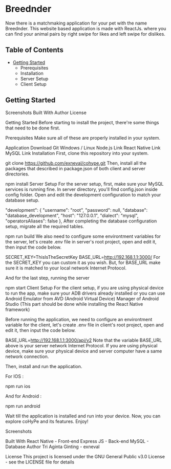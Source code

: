 # Breednder
Now there is a matchmaking application for your pet with the name Breednder. This website based application is made with ReactJs. where you can find your animal pairs by right swipe for likes and left swipe for dislikes.

## Table of Contents
* [Getting Started][getting-started]
	* Prerequisites 
	* Installation
	* Server Setup
	* Client Setup



## Getting Started
[getting-started]: https://github.com/septe01/DW14SMTDY__Breednder "Getting Started"


[getting-started]: https://github.com/exneval/cohype#getting-started "Getting Started "

Screenshots
Built With
Author
License

Getting Started
Before starting to install the project, there're some things that need to be done first.

Prerequisites
Make sure all of these are properly installed in your system.

Application	Download
Git	Windows / Linux
Node.js	Link
React Native	Link
MySQL	Link
Installation
First, clone this repository into your system.

git clone https://github.com/exneval/cohype.git
Then, install all the packages that described in package.json of both client and server directories.

npm install
Server Setup
For the server setup, first, make sure your MySQL services is running fine. In server directory, you'll find config.json inside config folder. Open and edit the development configuration to match your database setup.

  "development": {
    "username": "root",
    "password": null,
    "database": "database_development",
    "host": "127.0.0.1",
    "dialect": "mysql",
    "operatorsAliases": false
  },
After completing the database configuration setup, migrate all the required tables.

npm run build
We also need to configure some environtment variables for the server, let's create .env file in server's root project, open and edit it, then input the code below.

SECRET_KEY=ThisIsTheSecretKey
BASE_URL=http://192.168.1.1:3000/
For the SECRET_KEY you can custom it as you wish. But, for BASE_URL make sure it is matched to your local network Internet Protocol.

And for the last step, running the server

npm start
Client Setup
For the client setup, if you are using physical device to run the app, make sure your ADB drivers already installed or you can use Android Emulator from AVD (Android Virtual Device) Manager of Android Studio (This part should be done while installing the React Native framework)

Before running the application, we need to configure an environtment variable for the client, let's create .env file in client's root project, open and edit it, then input the code below.

BASE_URL=http://192.168.1.1:3000/api/v2
Note that the variable BASE_URL above is your server network Internet Protocol. If you are using physical device, make sure your physical device and server computer have a same network connection.

Then, install and run the application.

For IOS :

npm run ios

And for Android :

npm run android

Wait till the application is installed and run into your device. Now, you can explore coHyPe and its features. Enjoy!

Screenshots


Built With
React Native - Front-end
Express JS - Back-end
MySQL - Database
Author
Tri Aginta Ginting - exneval

License
This project is licensed under the GNU General Public v3.0 License - see the LICENSE file for details